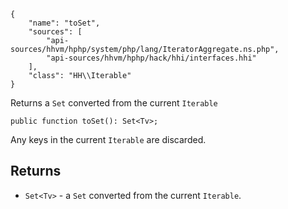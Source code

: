 ``` yamlmeta
{
    "name": "toSet",
    "sources": [
        "api-sources/hhvm/hphp/system/php/lang/IteratorAggregate.ns.php",
        "api-sources/hhvm/hphp/hack/hhi/interfaces.hhi"
    ],
    "class": "HH\\Iterable"
}
```




Returns a ` Set ` converted from the current `` Iterable ``




``` Hack
public function toSet(): Set<Tv>;
```




Any keys in the current ` Iterable ` are discarded.




## Returns




+ ` Set<Tv> ` - a `` Set `` converted from the current ``` Iterable ```.
<!-- HHAPIDOC -->
